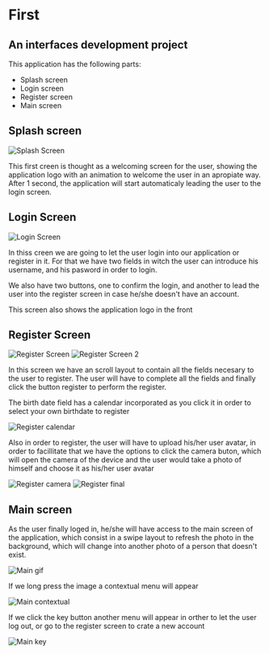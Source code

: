 # First 
## An interfaces development project

This application has the following parts:
* Splash screen
* Login screen
* Register screen
* Main screen
  
## Splash screen


![Splash Screen](./img/giphy.gif)

This first creen is thought as a welcoming screen for the user, showing the application logo with an animation to welcome the user in an apropiate way. After 1 second, the application will start automaticaly leading the user to the login screen.

## Login Screen 

![Login Screen](./img/Login_screen.png)

In thiss creen we are going to let the user login into our application or register in it. For that we have two fields in witch the user can introduce his username, and his pasword in order to login.

We also have two buttons, one to confirm the login, and another to lead the user into the register screen in case he/she doesn't have an account.

This screen also shows the application logo in the front

## Register Screen 

![Register Screen](./img/Register1.png) ![Register Screen 2](./img/Register2.png)

In this screen we have an scroll layout to contain all the fields necesary to the user to register. The user will have to complete all the fields and finally click the button register to perform the register.

The birth date field has a calendar incorporated as you click it in order to select your own birthdate to register

![Register calendar](./img/Register_calendar.png)

Also in order to register, the user will have to upload his/her user avatar, in order to facillitate that we have the options to click the camera buton, which will open the camera of the device and the user would take a photo of himself and choose it as his/her user avatar

![Register camera](./img/register_camera.png) ![Register final](./img/register_final.png)

## Main screen

As the user finally loged in, he/she will have access to the main screen of the application, which consist in a swipe layout to refresh the photo in the background, which will change into another photo of a person that doesn't exist.

![Main gif](./img/Main.gif)

If we long press the image a contextual menu will appear

![Main contextual](./img/Main_menu1.png)

If we click the key button another menu will appear in orther to let the user log out, or go to the register screen to crate a new account

![Main key](./img/Main_menu_register.png)